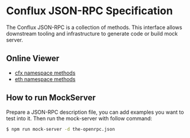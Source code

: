 # Conflux JSON-RPC Specification

The Conflux JSON-RPC is a collection of methods. This interface allows downstream tooling and infrastructure to generate code or build mock server.

## Online Viewer

* [cfx namespace methods](https://playground.open-rpc.org/?schemaUrl=https://raw.githubusercontent.com/Conflux-Chain/jsonrpc-spec/main/src/cfx/cfx.json&uiSchema[appBar][ui:splitView]=false&uiSchema[appBar][ui:input]=false&uiSchema[appBar])
* [eth namespace methods](https://playground.open-rpc.org/?schemaUrl=https://raw.githubusercontent.com/Conflux-Chain/jsonrpc-spec/main/src/eth/Eth.json&uiSchema[appBar][ui:splitView]=false&uiSchema[appBar][ui:input]=false&uiSchema[appBar])

## How to run MockServer

Prepare a JSON-RPC description file, you can add examples you want to test into it. Then run the mock-server with follow command:

```sh
$ npm run mock-server -d the-openrpc.json
```